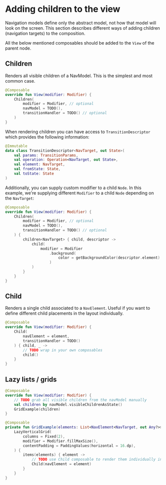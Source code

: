 # Adding children to the view

Navigation models define only the abstract model, not how that model will look on the screen. This section describes different ways of adding children (navigation targets) to the composition.

All the below mentioned composables should be added to the `View` of the parent node.


## Children

Renders all visible children of a NavModel. This is the simplest and most common case.

```kotlin
@Composable
override fun View(modifier: Modifier) {
    Children(
        modifier = Modifier, // optional
        navModel = TODO(),
        transitionHandler = TODO() // optional
    )
}
```

When rendering children you can have access to `TransitionDescriptor` which provides the following information:

```kotlin
@Immutable
data class TransitionDescriptor<NavTarget, out State>(
    val params: TransitionParams,
    val operation: Operation<NavTarget, out State>,
    val element: NavTarget,
    val fromState: State,
    val toState: State
)
```

Additionally, you can supply custom modifier to a child `Node`. In this example, we're supplying different `Modifier`
to a child `Node` depending on the `NavTarget`: 

```kotlin
@Composable
override fun View(modifier: Modifier) {
    Children(
        modifier = Modifier, // optional
        navModel = TODO(),
        transitionHandler = TODO() // optional
    ) {
        children<NavTarget> { child, descriptor ->
            child(
                modifier = Modifier
                    .background(
                        color = getBackgroundColor(descriptor.element)
                    )
            )
        }
    }
}
```

## Child

Renders a single child associated to a `NavElement`. Useful if you want to define different child placements in the layout individually. 

```kotlin
@Composable
override fun View(modifier: Modifier) {
    Child(
        navElement = element,
        transitionHandler = TODO()
    ) { child, _ ->
        // TODO wrap in your own composables
        child()
    }
}
```

## Lazy lists / grids

```kotlin
@Composable
override fun View(modifier: Modifier) {
    // TODO grab all visible children from the navModel manually
    val children by navModel.visibleChildrenAsState()
    GridExample(children)
}

@Composable
private fun GridExample(elements: List<NavElement<NavTarget, out Any?>>) {
    LazyVerticalGrid(
        columns = Fixed(2),
        modifier = Modifier.fillMaxSize(),
        contentPadding = PaddingValues(horizontal = 16.dp),
    ) {
        items(elements) { element ->
            // TODO use Child composable to render them individually inside the list / grid
            Child(navElement = element)
        }
    }
}
```

